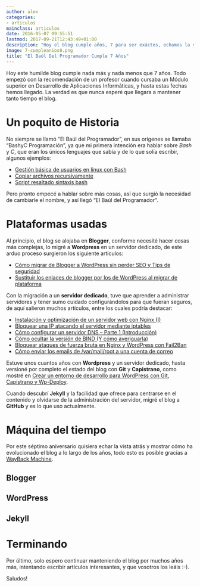 ```yaml
---
author: alex
categories:
- articulos
mainclass: articulos
date: 2016-05-07 09:55:51
lastmod: 2017-09-21T12:43:49+01:00
description: "Hoy el blog cumple años, 7 para ser exáctos, echamos la vista  atrás y repasamos su historia"
image: 7-cumpleanios0.png
title: "El Baúl Del Programador Cumple 7 Años"
---
```


<figure>
    <a href="/img/7-cumpleanios0.png"><amp-img sizes="(min-width: 1024px) 1024px, 100vw" on="tap:lightbox1" role="button" tabindex="0" layout="responsive" src="/img/7-cumpleanios0.png" title="El Baúl Del Programador Cumple 7 Años" alt="El Baúl Del Programador Cumple 7 Años" width="1024px" height="512px" /></a>
</figure>

Hoy este humilde blog cumple nada más y nada menos que 7 años. Todo empezó con la recomendación de un profesor cuando cursaba un Módulo superior en Desarrollo de Aplicaciones Informáticas, y hasta estas fechas hemos llegado. La verdad es que nunca esperé que llegara a mantener tanto tiempo el blog.

<!--more--><!--ad-->

# Un poquito de Historia

No siempre se llamó “El Baúl del Programador”, en sus orígenes se llamaba “BashyC Programación”, ya que mi primera intención era hablar sobre _Bash_ y _C_, que eran los únicos lenguajes que sabía y de lo que solía escribir, algunos ejemplos:

- [Gestión básica de usuarios en linux con Bash](/gestion-basica-de-usuarios-en-linux/ "Gestión básica de usuarios en linux con Bash")
- [Copiar archivos recursivamente](/copiar-archivos-recursivamente/ "Copiar archivos recursivamente")
- [Script resaltado sintaxis bash](/script-resaltado-sintaxis-bash/ "Script resaltado sintaxis bash")

Pero pronto empecé a hablar sobre más cosas, así que surgió la necesidad de cambiarle el nombre, y así llegó “El Baúl del Programador”.

# Plataformas usadas

Al principio, el blog se alojaba en __Blogger__, conforme necesité hacer cosas más complejas, lo migré a __Wordpress__ en un servidor dedicado, de este arduo proceso surgieron los siguiente artículos:

- [Cómo migrar de Blogger a WordPress sin perder SEO y Tips de seguridad](/como-migrar-de-blogger-a-wordpress-sin-perder-seo-y-tips-de-seguridad/ "Cómo migrar de Blogger a WordPress sin perder SEO y Tips de seguridad")
- [Sustituir los enlaces de blogger por los de WordPress al migrar de plataforma](/sustituir-los-enlaces-de-blogger-por-los-de-wordpress-al-migrar-de-plataforma/ "Sustituir los enlaces de blogger por los de WordPress al migrar de plataforma")

Con la migración a un __servidor dedicado__, tuve que aprender a administrar servidores y tener sumo cuidado configurándolos para que fueran seguros, de aquí salieron muchos artículos, entre los cuales podría destacar:

- [Instalación y optimización de un servidor web con Nginx (I)](/instalacion-optimizacion-servidor-web-nginx-i/ "Instalación y optimización de un servidor web con Nginx (I)")
- [Bloquear una IP atacando el servidor mediante iptables](/bloquear-una-ip-atacanto-el-servidor-mediante-iptables/ "Bloquear una IP atacando el servidor mediante iptables")
- [Cómo configurar un servidor DNS – Parte 1 (Introducción)](/como-configurar-un-servidor-dns/ "Cómo configurar un servidor DNS – Parte 1 (Introducción)")
- [Cómo ocultar la versión de BIND (Y cómo averiguarla)](/como-ocultar-la-version-de-bind-y-como-averiguarla/ "Cómo ocultar la versión de BIND (Y cómo averiguarla)")
- [Bloquear ataques de fuerza bruta en Nginx y WordPress con Fail2Ban](/bloquear-ataques-de-fuerza-bruta-en-nginx-y-wordpress-con-fail2ban/ "Bloquear ataques de fuerza bruta en Nginx y WordPress con Fail2Ban")
- [Cómo enviar los emails de /var/mail/root a una cuenta de correo](/como-enviar-los-emails-de-varmailroot-una-cuenta-de-correo/ "Cómo enviar los emails de /var/mail/root a una cuenta de correo")

Estuve unos cuantos años con __Wordpress__ y un servidor dedicado, hasta versioné por completo el estado del blog con __Git__ y __Capistrano__, como mostré en [Crear un entorno de desarrollo para WordPress con Git, Capistrano y Wp-Deploy](/crear-un-entorno-de-desarrollo-para-wordpress-con-git-capistrano-y-wp-deploy/ "Crear un entorno de desarrollo para WordPress con Git, Capistrano y Wp-Deploy").

Cuando descubrí __Jekyll__ y la facilidad que ofrece para centrarse en el contenido y olvidarse de la administración del servidor, migré el blog a __GitHub__ y es lo que uso actualmente.

# Máquina del tiempo

Por este séptimo aniversario quisiera echar la vista atrás y mostrar cómo ha evolucionado el blog a lo largo de los años, todo esto es posible gracias a <a href="https://web.archive.org" target="_blank" title="WayBack Machine">WayBack Machine</a>.

## Blogger

<figure>
    <a href="/img/7-cumpleanios1.png"><amp-img sizes="(min-width: 1882px) 1882px, 100vw" on="tap:lightbox1" role="button" tabindex="0" layout="responsive" src="/img/7-cumpleanios1.png" title="El Baúl Del Programador Cumple 7 Años" alt="El Baúl Del Programador Cumple 7 Años" width="1882px" height="987px" /></a>
</figure>
<figure>
    <a href="/img/7-cumpleanios2.png"><amp-img sizes="(min-width: 1879px) 1879px, 100vw" on="tap:lightbox1" role="button" tabindex="0" layout="responsive" src="/img/7-cumpleanios2.png" title="El Baúl Del Programador Cumple 7 Años" alt="El Baúl Del Programador Cumple 7 Años" width="1879px" height="987px" /></a>
</figure>

## WordPress

<figure>
    <a href="/img/7-cumpleanios3.png"><amp-img sizes="(min-width: 1880px) 1880px, 100vw" on="tap:lightbox1" role="button" tabindex="0" layout="responsive" src="/img/7-cumpleanios3.png" title="El Baúl Del Programador Cumple 7 Años" alt="El Baúl Del Programador Cumple 7 Años" width="1880px" height="984px" /></a>
</figure>
<figure>
    <a href="/img/7-cumpleanios4.png"><amp-img sizes="(min-width: 1877px) 1877px, 100vw" on="tap:lightbox1" role="button" tabindex="0" layout="responsive" src="/img/7-cumpleanios4.png" title="El Baúl Del Programador Cumple 7 Años" alt="El Baúl Del Programador Cumple 7 Años" width="1877px" height="984px" /></a>
</figure>
<figure>
    <a href="/img/7-cumpleanios5.png"><amp-img sizes="(min-width: 1882px) 1882px, 100vw" on="tap:lightbox1" role="button" tabindex="0" layout="responsive" src="/img/7-cumpleanios5.png" title="El Baúl Del Programador Cumple 7 Años" alt="El Baúl Del Programador Cumple 7 Años" width="1882px" height="985px" /></a>
</figure>

## Jekyll

<figure>
    <a href="/img/7-cumpleanios6.png"><amp-img  sizes="(min-width: 1134px) 1134px, 100vw" on="tap:lightbox1" role="button" tabindex="0" layout="responsive" src="/img/7-cumpleanios6.png" title="El Baúl Del Programador Cumple 7 Años" alt="El Baúl Del Programador Cumple 7 Años" width="1134px" height="1046px" /></a>
</figure>


# Terminando

Por último, solo espero continuar manteniendo el blog por muchos años más, intentando escribir artículos interesantes, y que vosotros los leáis :-).

Saludos!
